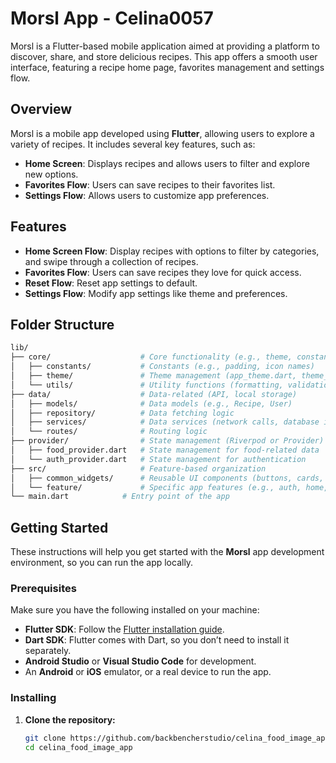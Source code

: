# Morsl App - Celina0057

Morsl is a Flutter-based mobile application aimed at providing a platform to discover, share, and store delicious recipes. This app offers a smooth user interface, featuring a recipe home page, favorites management and settings flow.

## Overview

Morsl is a mobile app developed using **Flutter**, allowing users to explore a variety of recipes. It includes several key features, such as:

- **Home Screen**: Displays recipes and allows users to filter and explore new options.
- **Favorites Flow**: Users can save recipes to their favorites list.
- **Settings Flow**: Allows users to customize app preferences.

## Features

- **Home Screen Flow**: Display recipes with options to filter by categories, and swipe through a collection of recipes.
- **Favorites Flow**: Users can save recipes they love for quick access.
- **Reset Flow**: Reset app settings to default.
- **Settings Flow**: Modify app settings like theme and preferences.

## Folder Structure

```bash
lib/
├── core/                    # Core functionality (e.g., theme, constants, services)
│   ├── constants/           # Constants (e.g., padding, icon names)
│   ├── theme/               # Theme management (app_theme.dart, theme_extension.dart)
│   └── utils/               # Utility functions (formatting, validations)
├── data/                    # Data-related (API, local storage)
│   ├── models/              # Data models (e.g., Recipe, User)
│   ├── repository/          # Data fetching logic
│   ├── services/            # Data services (network calls, database interaction)
│   └── routes/              # Routing logic
├── provider/                # State management (Riverpod or Provider)
│   ├── food_provider.dart   # State management for food-related data
│   └── auth_provider.dart   # State management for authentication
├── src/                     # Feature-based organization
│   ├── common_widgets/      # Reusable UI components (buttons, cards, etc.)
│   └── feature/             # Specific app features (e.g., auth, home, profile)
└── main.dart            # Entry point of the app
```

## Getting Started

These instructions will help you get started with the **Morsl** app development environment, so you can run the app locally.

### Prerequisites

Make sure you have the following installed on your machine:
- **Flutter SDK**: Follow the [Flutter installation guide](https://docs.flutter.dev/get-started/install).
- **Dart SDK**: Flutter comes with Dart, so you don’t need to install it separately.
- **Android Studio** or **Visual Studio Code** for development.
- An **Android** or **iOS** emulator, or a real device to run the app.

### Installing

1. **Clone the repository:**
   ```bash
   git clone https://github.com/backbencherstudio/celina_food_image_app.git
   cd celina_food_image_app
